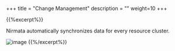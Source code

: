 +++
title = "Change Management"
description = ""
weight=10
+++

{{%excerpt%}}

Nirmata automatically synchronizes data for every resource cluster.

![image](/images/environments-pending-changes.png)
{{%/excerpt%}}
